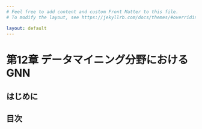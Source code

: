 ```yaml
---
# Feel free to add content and custom Front Matter to this file.
# To modify the layout, see https://jekyllrb.com/docs/themes/#overriding-theme-defaults

layout: default
---
```

<h1>第12章 データマイニング分野におけるGNN</h1>

<h2>はじめに</h2>

<h2>目次</h2>
